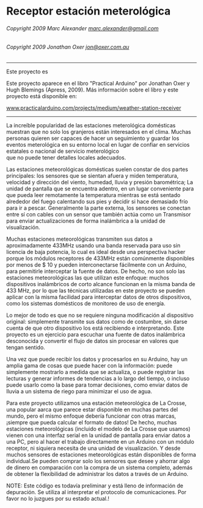 # Receptor estación meterológica

###### Copyright 2009 Marc Alexander <marc.alexander@gmail.com>
###### Copyright 2009 Jonathan Oxer <jon@oxer.com.au> 

___
Este proyecto es

Este proyecto aparece en el libro "Practical Arduino" por
Jonathan Oxer y Hugh Blemings (Apress, 2009). Más información
sobre el libro y este proyecto está disponible en:                   
                                                                     
www.practicalarduino.com/projects/medium/weather-station-receiver 
 
 ____
 
 <div class=text-justify>

La increíble popularidad de las estaciones meterológica domésticas 
muestran que no solo los granjeros están interesados en el clima.
Muchas personas quieren ser capaces de hacer un seguimiento y
guardar los eventos meterológica en su entorno local en lugar 
de confiar en servicios estatales o nacional de servicio meterológico  
que no puede tener detalles locales adecuados.

Las estaciones meteorológicas domésticas suelen constar de dos partes
principales: los sensores que se sientan afuera y miden temperatura, 
velocidad y dirección del viento, humedad, lluvia y presión barométrica;
La unidad de pantalla que se encuentra adentro, en un lugar conveniente
para que pueda leer remotamente la temperatura mientras se está sentado
alrededor del fuego calentando sus pies y decidir si hace demasiado frío 
para ir a pescar. Generalmente la parte externa, los sensores se conectan 
entre sí con cables con un sensor que también actúa como un Transmisor 
para enviar actualizaciones de forma inalámbrica a la unidad de visualización.

Muchas estaciones meteorológicas transmiten sus datos a aproximadamente 433MHz 
usando una banda reservada para uso sin licencia de baja potencia, lo cual es 
ideal desde una perspectiva hacker porque los módulos receptores de 433MHz 
están comúnmente disponibles por menos de $ 10 y pueden interconectarse
fácilmente con un Arduino, para permitirle interceptar la fuente de datos.
De hecho, no son solo las estaciones meteorológicas las que utilizan este
enfoque: muchos dispositivos inalámbricos de corto alcance funcionan en la 
misma banda de 433 MHz, por lo que las técnicas utilizadas en este proyecto
se pueden aplicar con la misma facilidad para interceptar datos de otros
dispositivos, como los sistemas domésticos de monitoreo de uso de energía.

Lo mejor de todo es que no se requiere ninguna modificación al dispositivo 
original: simplemente transmite sus datos como de costumbre, sin darse cuenta
de que otro dispositivo los está recibiendo e interpretando. Este proyecto 
es un ejercicio para escuchar una fuente de datos inalámbrica desconocida 
y convertir el flujo de datos sin procesar en valores que tengan sentido.

Una vez que puede recibir los datos y procesarlos en su Arduino, hay un
amplia gama de cosas que puede hacer con la información: puede simplemente
mostrarlo a medida que se actualiza, o puede registrar las lecturas y generar
informes de tendencias a lo largo del tiempo, o incluso puede usarlo como
la base para tomar decisiones, como enviar datos de lluvia a un sistema 
de riego para minimizar el uso de agua.

Para este proyecto utilizamos una estación meteorológica de La Crosse, una 
popular aarca que parece estar disponible en muchas partes del mundo, 
pero el mismo enfoque debería funcionar con otras marcas, ¡siempre que pueda 
calcular el formato de datos! De hecho, muchas estaciones meteorológicas 
(incluido el modelo de La Crosse que usamos) vienen con una interfaz serial 
en la unidad de pantalla para enviar datos a una PC, pero al hacer el trabajo 
directamente en un Arduino con un módulo receptor, ni siquiera necesita de una
unidad de visualización. Y desde muchos sensores de estaciones meteorológicas 
están disponibles de forma individual.Se pueden comprar solo los sensores que
desee y ahorrar algo de dinero en comparación con la compra de un sistema 
completo, además de obtener la flexibilidad de administrar los datos a través de
un Arduino.

</div>

NOTE: Este código es todavía preliminar y está lleno de información de depuración.
Se utiliza al interpretar el protocolo de comunicaciones. Por favor no lo juzgues 
por su estado actual.!